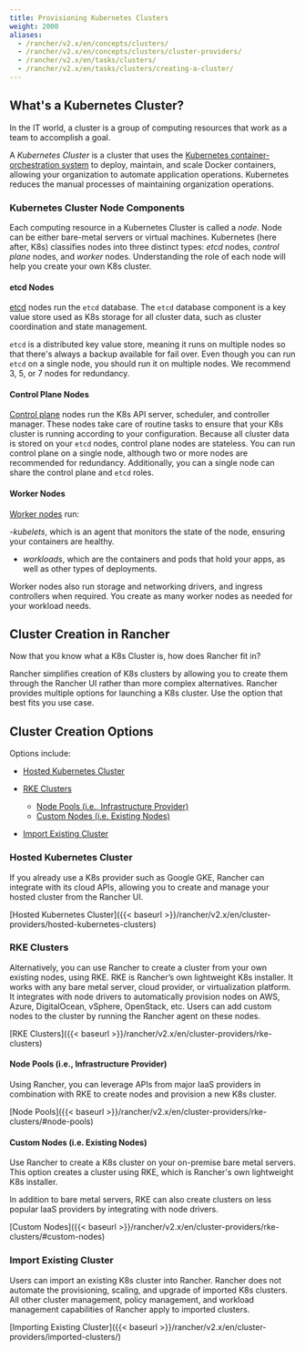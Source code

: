 ```yaml
---
title: Provisioning Kubernetes Clusters
weight: 2000
aliases:
  - /rancher/v2.x/en/concepts/clusters/
  - /rancher/v2.x/en/concepts/clusters/cluster-providers/
  - /rancher/v2.x/en/tasks/clusters/
  - /rancher/v2.x/en/tasks/clusters/creating-a-cluster/
---
```


## What's a Kubernetes Cluster?

In the IT world, a cluster is a group of computing resources that work as a team to accomplish a goal.

A _Kubernetes Cluster_ is a cluster that uses the [Kubernetes container-orchestration system](https://kubernetes.io/) to deploy, maintain, and scale Docker containers, allowing your organization to automate application operations. Kubernetes reduces the manual processes of maintaining organization operations.

### Kubernetes Cluster Node Components

Each computing resource in a Kubernetes Cluster is called a _node_. Node can be either bare-metal servers or virtual machines. Kubernetes (here after, K8s) classifies nodes into three distinct types: _etcd_ nodes, _control plane_ nodes, and _worker_ nodes. Understanding the role of each node will help you create your own K8s cluster.

#### etcd Nodes

[etcd](https://kubernetes.io/docs/concepts/overview/components/#etcd) nodes run the `etcd` database. The `etcd` database component is a key value store used as K8s storage for all cluster data, such as cluster coordination and state management.

`etcd` is a distributed key value store, meaning it runs on multiple nodes so that there's always a backup available for fail over. Even though you can run `etcd` on a single node, you should run it on multiple nodes. We recommend 3, 5, or 7 nodes for redundancy.

#### Control Plane Nodes

[Control plane](https://kubernetes.io/docs/concepts/#kubernetes-control-plane) nodes run the K8s API server, scheduler, and controller manager. These nodes take care of routine tasks to ensure that your K8s cluster is running according to your configuration. Because all cluster data is stored on your `etcd` nodes, control plane nodes are stateless. You can run control plane on a single node, although two or more nodes are recommended for redundancy. Additionally, you can a single node can share the control plane and `etcd` roles.

#### Worker Nodes

[Worker nodes](https://kubernetes.io/docs/concepts/architecture/nodes/) run:

-_kubelets_, which is an agent that monitors the state of the node, ensuring your containers are healthy.
- _workloads_, which are the containers and pods that hold your apps, as well as other types of deployments.

Worker nodes also run storage and networking drivers, and ingress controllers when required. You create as many worker nodes as needed for your workload needs.

## Cluster Creation in Rancher

Now that you know what a K8s Cluster is, how does Rancher fit in?

Rancher simplifies creation of K8s clusters by allowing you to create them through the Rancher UI rather than more complex alternatives. Rancher provides multiple options for launching a K8s cluster. Use the option that best fits you use case.

## Cluster Creation Options

Options include:

<!-- TOC -->

- [Hosted Kubernetes Cluster](#hosted-kubernetes-cluster)
- [RKE Clusters](#rke-clusters)

    - [Node Pools (i.e., Infrastructure Provider)](#node-pools-ie-infrastructure-provider)
    - [Custom Nodes (i.e. Existing Nodes)](#custom-nodes-ie-existing-nodes)
    
- [Import Existing Cluster](#import-existing-cluster)

<!-- /TOC -->

### Hosted Kubernetes Cluster

If you already use a K8s provider such as Google GKE, Rancher can integrate with its cloud APIs, allowing you to create and manage your hosted cluster from the Rancher UI.

[Hosted Kubernetes Cluster]({{< baseurl >}}/rancher/v2.x/en/cluster-providers/hosted-kubernetes-clusters)

### RKE Clusters

Alternatively, you can use Rancher to create a cluster from your own existing nodes, using RKE. RKE is Rancher’s own lightweight K8s installer. It works with any bare metal server, cloud provider, or virtualization platform. It integrates with node drivers to automatically provision nodes on AWS, Azure, DigitalOcean, vSphere, OpenStack, etc. Users can add custom nodes to the cluster by running the Rancher agent on these nodes.

[RKE Clusters]({{< baseurl >}}/rancher/v2.x/en/cluster-providers/rke-clusters)

#### Node Pools (i.e., Infrastructure Provider)

Using Rancher, you can leverage APIs from major IaaS providers in combination with RKE to create nodes and provision a new K8s cluster.

[Node Pools]({{< baseurl >}}/rancher/v2.x/en/cluster-providers/rke-clusters/#node-pools)

#### Custom Nodes (i.e. Existing Nodes)

Use Rancher to create a K8s cluster on your on-premise bare metal servers. This option creates a cluster using RKE, which is Rancher's own lightweight K8s installer.

In addition to bare metal servers, RKE can also create clusters on less popular IaaS providers by integrating with node drivers.

[Custom Nodes]({{< baseurl >}}/rancher/v2.x/en/cluster-providers/rke-clusters/#custom-nodes)

### Import Existing Cluster

Users can import an existing K8s cluster into Rancher. Rancher does not automate the provisioning, scaling, and upgrade of imported K8s clusters. All other cluster management, policy management, and workload management capabilities of Rancher apply to imported clusters.

[Importing Existing Cluster]({{< baseurl >}}/rancher/v2.x/en/cluster-providers/imported-clusters/)